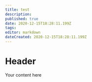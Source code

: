 ```yaml
---
title: test
description: 
published: true
date: 2020-12-15T18:28:11.199Z
tags: 
editor: markdown
dateCreated: 2020-12-15T18:28:11.199Z
---
```


# Header
Your content here